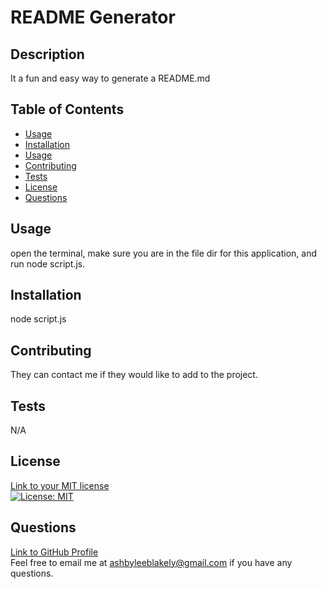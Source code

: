 # README Generator
    
  ## Description
  It a fun and easy way to generate a README.md
  
  ## Table of Contents
  - [Usage](#Usage)
  - [Installation](#Installation)
  - [Usage](#Usage)
  - [Contributing](#Contributing)
  - [Tests](#Tests)
  - [License](#License)
  - [Questions](#Questions)
  
  ## Usage
  open the terminal, make sure you are in the file dir for this application, and run node script.js.
  
  ## Installation
  node script.js
  
  ## Contributing 
  They can contact me if they would like to add to the project.
  
  ## Tests
  N/A
  
  ## License<br/>
  [Link to your MIT license](https://opensource.org/licenses/MIT)<br/> 
  [![License: MIT](https://img.shields.io/badge/License-MIT-yellow.svg)](https://opensource.org/licenses/MIT)
 
  ## Questions
  [Link to GitHub Profile](https://github.com/AshbyLB)<br/>
  Feel free to email me at ashbyleeblakely@gmail.com if you have any questions.
